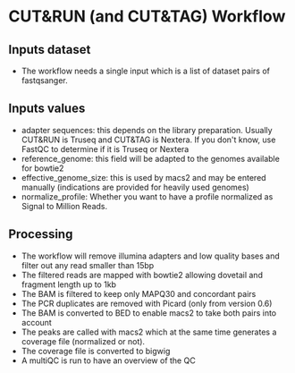 # CUT&RUN (and CUT&TAG) Workflow

## Inputs dataset

- The workflow needs a single input which is a list of dataset pairs of fastqsanger.

## Inputs values

- adapter sequences: this depends on the library preparation. Usually CUT&RUN is Truseq and CUT&TAG is Nextera. If you don't know, use FastQC to determine if it is Truseq or Nextera
- reference_genome: this field will be adapted to the genomes available for bowtie2
- effective_genome_size: this is used by macs2 and may be entered manually (indications are provided for heavily used genomes)
- normalize_profile: Whether you want to have a profile normalized as Signal to Million Reads.

## Processing

- The workflow will remove illumina adapters and low quality bases and filter out any read smaller than 15bp
- The filtered reads are mapped with bowtie2 allowing dovetail and fragment length up to 1kb
- The BAM is filtered to keep only MAPQ30 and concordant pairs
- The PCR duplicates are removed with Picard (only from version 0.6)
- The BAM is converted to BED to enable macs2 to take both pairs into account
- The peaks are called with macs2 which at the same time generates a coverage file (normalized or not).
- The coverage file is converted to bigwig
- A multiQC is run to have an overview of the QC
